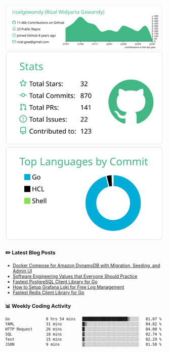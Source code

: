![profile-details](profile-summary-card-output/vue/0-profile-details.svg)
![stats](profile-summary-card-output/vue/3-stats.svg)
![most-commit-language](profile-summary-card-output/vue/2-most-commit-language.svg)

### :pencil2: Latest Blog Posts
<!-- BLOG-POST-LIST:START -->
- [Docker Compose for Amazon DynamoDB with Migration, Seeding, and Admin UI](https://medium.com/geekculture/docker-compose-for-amazon-dynamodb-with-migration-seeding-and-admin-ui-db11a348cc6a?source=rss-5763b0f1aba6------2)
- [Software Engineering Values that Everyone Should Practice](https://levelup.gitconnected.com/software-engineering-values-that-everyone-should-practice-c980d00cd103?source=rss-5763b0f1aba6------2)
- [Fastest PostgreSQL Client Library for Go](https://levelup.gitconnected.com/fastest-postgresql-client-library-for-go-579fa97909fb?source=rss-5763b0f1aba6------2)
- [How to Setup Grafana Loki for Free Log Management](https://levelup.gitconnected.com/how-to-setup-grafana-loki-for-free-log-management-ceb60558503c?source=rss-5763b0f1aba6------2)
- [Fastest Redis Client Library for Go](https://levelup.gitconnected.com/fastest-redis-client-library-for-go-7993f618f5ab?source=rss-5763b0f1aba6------2)
<!-- BLOG-POST-LIST:END -->

### 📊 Weekly Coding Activity
<!--START_SECTION:waka-->

```text
Go                8 hrs 54 mins   ████████████████████▒░░░░   81.07 %
YAML              31 mins         █▒░░░░░░░░░░░░░░░░░░░░░░░   04.82 %
HTTP Request      26 mins         █░░░░░░░░░░░░░░░░░░░░░░░░   04.00 %
SQL               18 mins         ▓░░░░░░░░░░░░░░░░░░░░░░░░   02.74 %
Text              15 mins         ▓░░░░░░░░░░░░░░░░░░░░░░░░   02.29 %
JSON              9 mins          ▒░░░░░░░░░░░░░░░░░░░░░░░░   01.50 %
```

<!--END_SECTION:waka-->
